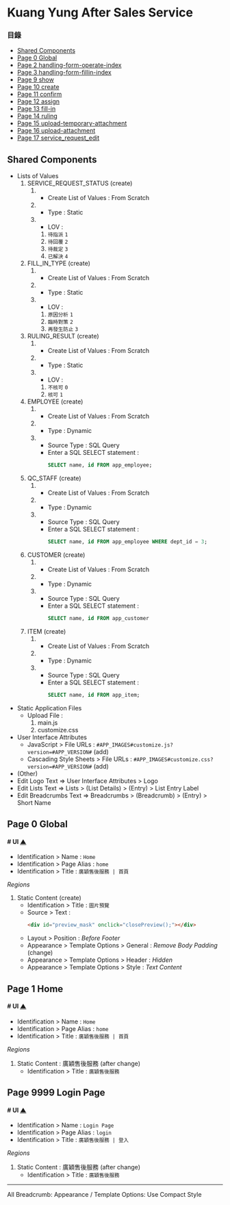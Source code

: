 # Kuang Yung After Sales Service <a id="top"/>

### **目錄**
 * [Shared Components](#shared-components)
 * [Page 0 Global](#page-0-global)
 * [Page 2 handling-form-operate-index][2]
 * [Page 3 handling-form-fillin-index][3]
 * [Page 9 show][9]
 * [Page 10 create][10]
 * [Page 11 confirm][11]
 * [Page 12 assign][12]
 * [Page 13 fill-in][13]
 * [Page 14 ruling][14]
 * [Page 15 upload-temporary-attachment][15]
 * [Page 16 upload-attachment][16]
 * [Page 17 service_request_edit][17]

[top]: #top     "Go Top"
[2]: ./Page2    "Go Page 2"
[3]: ./Page3    "Go Page 3"
[9]: ./Page9    "Go Page 9"
[10]: ./Page10  "Go Page 10"
[11]: ./Page11  "Go Page 11"
[12]: ./Page12  "Go Page 12"
[13]: ./Page13  "Go Page 13"
[14]: ./Page14  "Go Page 14"
[15]: ./Page15  "Go Page 15"
[16]: ./Page16  "Go Page 16"
[17]: ./Page17  "Go Page 17"

## Shared Components
* Lists of Values
  1. SERVICE_REQUEST_STATUS (create)
     1. * Create List of Values : From Scratch
     1. * Type : Static
     1. * LOV :
        1. `待指派` `1`
        1. `待回覆` `2`
        1. `待裁定` `3`
        1. `已解決` `4`
  1. FILL_IN_TYPE (create)
     1. * Create List of Values : From Scratch
     1. * Type : Static
     1. * LOV :
        1. `原因分析` `1`
        1. `臨時對策` `2`
        1. `再發生防止` `3`
  1. RULING_RESULT (create)
     1. * Create List of Values : From Scratch
     1. * Type : Static
     1. * LOV :
        1. `不核可` `0`
        1. `核可` `1`
  1. EMPLOYEE (create)
     1. * Create List of Values : From Scratch
     1. * Type : Dynamic
     1. * Source Type : SQL Query
        * Enter a SQL SELECT statement :
          ```sql
          SELECT name, id FROM app_employee;
          ```
  1. QC_STAFF (create)
     1. * Create List of Values : From Scratch
     1. * Type : Dynamic
     1. * Source Type : SQL Query
        * Enter a SQL SELECT statement :
          ```sql
          SELECT name, id FROM app_employee WHERE dept_id = 3;
          ```
  1. CUSTOMER (create)
     1. * Create List of Values : From Scratch
     1. * Type : Dynamic
     1. * Source Type : SQL Query
        * Enter a SQL SELECT statement :
          ```sql
          SELECT name, id FROM app_customer
          ```
  1. ITEM (create)
     1. * Create List of Values : From Scratch
     1. * Type : Dynamic
     1. * Source Type : SQL Query
        * Enter a SQL SELECT statement :
          ```sql
          SELECT name, id FROM app_item;
          ```
* Static Application Files
  * Upload File :
    1. main.js
    1. customize.css
* User Interface Attributes
  * JavaScript > File URLs : `#APP_IMAGES#customize.js?version=#APP_VERSION#` (add)
  * Cascading Style Sheets > File URLs : `#APP_IMAGES#customize.css?version=#APP_VERSION#` (add)
* (Other)
* Edit Logo Text => User Interface Attributes > Logo
* Edit Lists Text => Lists > (List Details) > (Entry) > List Entry Label
* Edit Breadcrumbs Text => Breadcrumbs > (Breadcrumb) > (Entry) > Short Name

## Page 0 Global

#### **# UI** [▲][top]
* Identification > Name : `Home`
* Identification > Page Alias : `home`
* Identification > Title : `廣穎售後服務 | 首頁`

*Regions*
1. Static Content (create)
   * Identification > Title : `圖片預覽`
   * Source > Text :
     ```html
     <div id="preview_mask" onclick="closePreview();"></div>
     ```
   * Layout > Position : *Before Footer*
   * Appearance > Template Options > General : *Remove Body Padding* (change)
   * Appearance > Template Options > Header : *Hidden*
   * Appearance > Template Options > Style : *Text Content*

## Page 1 Home

#### **# UI** [▲][top]
* Identification > Name : `Home`
* Identification > Page Alias : `home`
* Identification > Title : `廣穎售後服務 | 首頁`

*Regions*
1. Static Content : 廣穎售後服務 (after change)
   * Identification > Title : `廣穎售後服務`

## Page 9999 Login Page

#### **# UI** [▲][top]
* Identification > Name : `Login Page`
* Identification > Page Alias : `login`
* Identification > Title : `廣穎售後服務 | 登入`

*Regions*
1. Static Content : 廣穎售後服務 (after change)
   * Identification > Title : `廣穎售後服務`

---
All Breadcrumb: Appearance / Template Options: Use Compact Style
